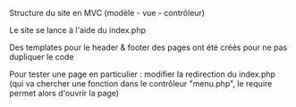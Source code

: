 Structure du site en MVC (modèle - vue - contrôleur)

Le site se lance à l'aide du index.php

Des templates pour le header & footer des pages ont été créés pour ne pas dupliquer le code

Pour tester une page en particulier : modifier la redirection du index.php (qui va chercher une fonction dans le contrôleur "menu.php", le require permet alors d'ouvrir la page)
